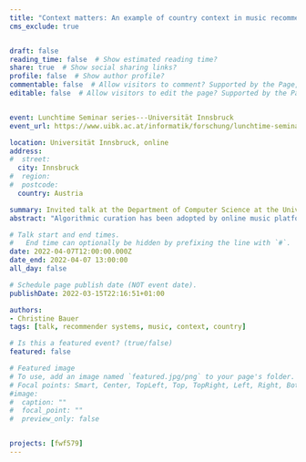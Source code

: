 ```yaml
---
title: "Context matters: An example of country context in music recommender systems"
cms_exclude: true


draft: false
reading_time: false  # Show estimated reading time?
share: true  # Show social sharing links?
profile: false  # Show author profile?
commentable: false  # Allow visitors to comment? Supported by the Page, Post, and Docs content types.
editable: false  # Allow visitors to edit the page? Supported by the Page, Post, and Docs content types.


event: Lunchtime Seminar series---Universität Innsbruck
event_url: https://www.uibk.ac.at/informatik/forschung/lunchtime-seminar/events/2022-04-07.html

location: Universität Innsbruck, online
address:
#  street: 
  city: Innsbruck
#  region:
#  postcode:
  country: Austria

summary: Invited talk at the Department of Computer Science at the Universität Innsbruck.
abstract: "Algorithmic curation has been adopted by online music platforms to assist listeners in navigating the huge catalogs of music recordings. An ideal music recommender system is meant to propose 'the right music, to the right user, at the right moment'. What happens if a music recommender does not consider country-specific variations in music taste? And what happens if so? Besides showcasing country-specific differences in music taste, I will demonstrate performance differences of recommender approaches with and without considering the country context."

# Talk start and end times.
#   End time can optionally be hidden by prefixing the line with `#`.
date: 2022-04-07T12:00:00.000Z
date_end: 2022-04-07 13:00:00
all_day: false

# Schedule page publish date (NOT event date).
publishDate: 2022-03-15T22:16:51+01:00

authors:
- Christine Bauer
tags: [talk, recommender systems, music, context, country]

# Is this a featured event? (true/false)
featured: false

# Featured image
# To use, add an image named `featured.jpg/png` to your page's folder. 
# Focal points: Smart, Center, TopLeft, Top, TopRight, Left, Right, BottomLeft, Bottom, BottomRight.
#image:
#  caption: ""
#  focal_point: ""
#  preview_only: false


projects: [fwf579]
---
```

